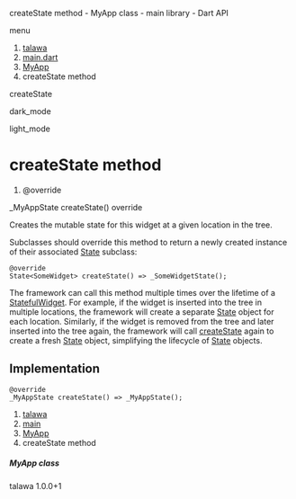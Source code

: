 




createState method - MyApp class - main library - Dart API







menu

1. [talawa](../../index.html)
2. [main.dart](../../main/main-library.html)
3. [MyApp](../../main/MyApp-class.html)
4. createState method

createState


dark\_mode

light\_mode




# createState method


1. @override

\_MyAppState
createState()
override

Creates the mutable state for this widget at a given location in the tree.

Subclasses should override this method to return a newly created
instance of their associated [State](https://api.flutter.dev/flutter/widgets/State-class.html) subclass:

```
@override
State<SomeWidget> createState() => _SomeWidgetState();

```

The framework can call this method multiple times over the lifetime of
a [StatefulWidget](https://api.flutter.dev/flutter/widgets/StatefulWidget-class.html). For example, if the widget is inserted into the tree
in multiple locations, the framework will create a separate [State](https://api.flutter.dev/flutter/widgets/State-class.html) object
for each location. Similarly, if the widget is removed from the tree and
later inserted into the tree again, the framework will call [createState](../../main/MyApp/createState.html)
again to create a fresh [State](https://api.flutter.dev/flutter/widgets/State-class.html) object, simplifying the lifecycle of
[State](https://api.flutter.dev/flutter/widgets/State-class.html) objects.


## Implementation

```
@override
_MyAppState createState() => _MyAppState();
```

 


1. [talawa](../../index.html)
2. [main](../../main/main-library.html)
3. [MyApp](../../main/MyApp-class.html)
4. createState method

##### MyApp class





talawa
1.0.0+1







